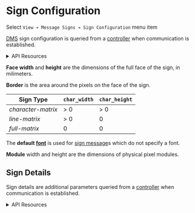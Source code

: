 # Sign Configuration

Select `View ➔ Message Signs ➔ Sign Configuration` menu item

[DMS] sign configuration is queried from a [controller] when communication is
established.

<details>
<summary>API Resources</summary>

* `iris/api/sign_config` (primary)
* `iris/api/sign_config/{name}`

| Access       | Primary |
|--------------|---------|
| 👁️  View      | name, face\_width, face\_height, border\_horiz, border\_vert, pitch\_horiz, pitch\_vert, pixel\_width, pixel\_height, char\_width, char\_height, monochrome\_foreground, monochrome\_background, color\_scheme |
| 🔧 Configure | default\_font, module\_width, module\_height |

</details>

**Face width** and **height** are the dimensions of the full face of the
sign, in milimeters.

**Border** is the area around the pixels on the face of the sign.

| Sign Type          | `char_width` | `char_height` |
|--------------------|--------------|---------------|
| _character-matrix_ | > 0          | > 0           |
| _line-matrix_      | > 0          | 0             |
| _full-matrix_      | 0            | 0             |

The **default [font]** is used for [sign message]s which do not specify a font.

**Module** width and height are the dimensions of physical pixel modules.

## Sign Details

Sign details are additional parameters queried from a [controller] when
communication is established.

<details>
<summary>API Resources</summary>

* `iris/api/sign_detail` (primary)

| Access  | Primary |
|---------|---------|
| 👁️  View | name, dms\_type, portable, technology, sign\_access, legend, beacon\_type, hardware\_make, hardware\_model, software\_make, software\_model, supported\_tags, max\_pages, max\_multi\_len, beacon\_activation\_flag, pixel\_service\_flag |

</details>


[controller]: controllers.html
[DMS]: dms.html
[font]: fonts.html
[sign message]: sign_message.html
